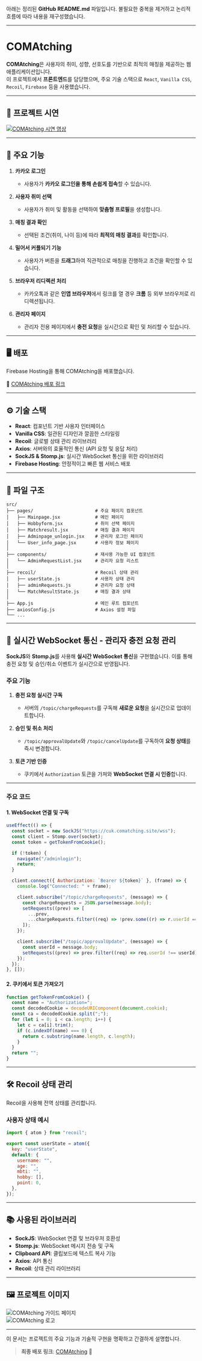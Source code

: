 아래는 정리된 **GitHub README.md** 파일입니다. 불필요한 중복을 제거하고 논리적 흐름에 따라 내용을 재구성했습니다.

---

# COMAtching  

**COMAtching**은 사용자의 취미, 성향, 선호도를 기반으로 최적의 매칭을 제공하는 웹 애플리케이션입니다.  
이 프로젝트에서 **프론트엔드**를 담당했으며, 주요 기술 스택으로 `React`, `Vanilla CSS`, `Recoil`, `Firebase` 등을 사용했습니다.

---

## 🚀 **프로젝트 시연**

[![COMAtching 시연 영상](./public/assets/youtube.png)](https://www.youtube.com/watch?v=jDAygPgQty0&t=55s)

---

## 🔧 **주요 기능**  

1. **카카오 로그인**  
   - 사용자가 **카카오 로그인을 통해 손쉽게 접속**할 수 있습니다.  

2. **사용자 취미 선택**  
   - 사용자가 취미 및 활동을 선택하여 **맞춤형 프로필**을 생성합니다.  

3. **매칭 결과 확인**  
   - 선택된 조건(취미, 나이 등)에 따라 **최적의 매칭 결과**를 확인합니다.  

4. **밀어서 커플되기 기능**  
   - 사용자가 버튼을 **드래그**하여 직관적으로 매칭을 진행하고 조건을 확인할 수 있습니다.  

5. **브라우저 리디렉션 처리**  
   - 카카오톡과 같은 **인앱 브라우저**에서 링크를 열 경우 **크롬** 등 외부 브라우저로 리디렉션됩니다.  

6. **관리자 페이지**  
   - 관리자 전용 페이지에서 **충전 요청**을 실시간으로 확인 및 처리할 수 있습니다.  

---

## 🖥️ **배포**  

Firebase Hosting을 통해 COMAtching을 배포했습니다.  

🔗 [COMAtching 배포 링크](https://comatching-devs.web.app/)

---

## ⚙️ **기술 스택**  

- **React**: 컴포넌트 기반 사용자 인터페이스  
- **Vanilla CSS**: 일관된 디자인과 깔끔한 스타일링  
- **Recoil**: 글로벌 상태 관리 라이브러리  
- **Axios**: 서버와의 효율적인 통신 (API 요청 및 응답 처리)  
- **SockJS & Stomp.js**: 실시간 WebSocket 통신을 위한 라이브러리  
- **Firebase Hosting**: 안정적이고 빠른 웹 서비스 배포  

---

## 📂 **파일 구조**  

```plaintext
src/
├── pages/                       # 주요 페이지 컴포넌트
│   ├── Mainpage.jsx             # 메인 페이지
│   ├── Hobbyform.jsx            # 취미 선택 페이지
│   ├── Matchresult.jsx          # 매칭 결과 페이지
│   ├── Adminpage_unlogin.jsx    # 관리자 로그인 페이지
│   └── User_info_page.jsx       # 사용자 정보 페이지
│
├── components/                  # 재사용 가능한 UI 컴포넌트
│   └── AdminRequestList.jsx     # 관리자 요청 리스트
│
├── recoil/                      # Recoil 상태 관리
│   ├── userState.js             # 사용자 상태 관리
│   ├── adminRequests.js         # 관리자 요청 상태
│   └── MatchResultState.js      # 매칭 결과 상태
│
├── App.js                       # 메인 루트 컴포넌트
├── axiosConfig.js               # Axios 설정 파일
└── ...
```

---

## 📡 **실시간 WebSocket 통신 - 관리자 충전 요청 관리**  

**SockJS**와 **Stomp.js**를 사용해 **실시간 WebSocket 통신**을 구현했습니다. 이를 통해 충전 요청 및 승인/취소 이벤트가 실시간으로 반영됩니다.

### **주요 기능**  

1. **충전 요청 실시간 구독**  
   - 서버의 `/topic/chargeRequests`를 구독해 **새로운 요청**을 실시간으로 업데이트합니다.  

2. **승인 및 취소 처리**  
   - `/topic/approvalUpdate`와 `/topic/cancelUpdate`를 구독하여 **요청 상태**를 즉시 변경합니다.  

3. **토큰 기반 인증**  
   - 쿠키에서 `Authorization` 토큰을 가져와 **WebSocket 연결 시 인증**합니다.  

---

### **주요 코드**

#### **1. WebSocket 연결 및 구독**  

```javascript
useEffect(() => {
  const socket = new SockJS("https://cuk.comatching.site/wss");
  const client = Stomp.over(socket);
  const token = getTokenFromCookie();

  if (!token) {
    navigate("/adminlogin");
    return;
  }

  client.connect({ Authorization: `Bearer ${token}` }, (frame) => {
    console.log("Connected: " + frame);

    client.subscribe("/topic/chargeRequests", (message) => {
      const chargeRequests = JSON.parse(message.body);
      setRequests((prev) => [
        ...prev,
        ...chargeRequests.filter((req) => !prev.some((r) => r.userId === req.userId)),
      ]);
    });

    client.subscribe("/topic/approvalUpdate", (message) => {
      const userId = message.body;
      setRequests((prev) => prev.filter((req) => req.userId !== userId));
    });
  });
}, []);
```

#### **2. 쿠키에서 토큰 가져오기**  

```javascript
function getTokenFromCookie() {
  const name = "Authorization=";
  const decodedCookie = decodeURIComponent(document.cookie);
  const ca = decodedCookie.split(";");
  for (let i = 0; i < ca.length; i++) {
    let c = ca[i].trim();
    if (c.indexOf(name) === 0) {
      return c.substring(name.length, c.length);
    }
  }
  return "";
}
```

---

## 🛠️ **Recoil 상태 관리**  

Recoil을 사용해 전역 상태를 관리합니다.

### **사용자 상태 예시**  

```javascript
import { atom } from "recoil";

export const userState = atom({
  key: "userState",
  default: {
    username: "",
    age: "",
    mbti: "",
    hobby: [],
    point: 0,
  },
});
```

---

## 📚 **사용된 라이브러리**  

- **SockJS**: WebSocket 연결 및 브라우저 호환성  
- **Stomp.js**: WebSocket 메시지 전송 및 구독  
- **Clipboard API**: 클립보드에 텍스트 복사 기능  
- **Axios**: API 통신  
- **Recoil**: 상태 관리 라이브러리  

---

## 🖼️ **프로젝트 이미지**  

![COMAtching 가이드 페이지](./public/assets/guide.png)  
![COMAtching 로고](./public/assets/logowhite.png)  

---

이 문서는 프로젝트의 주요 기능과 기술적 구현을 명확하고 간결하게 설명합니다.  

> **최종 배포 링크**: [COMAtching](https://comatching-devs.web.app/) 🚀  
